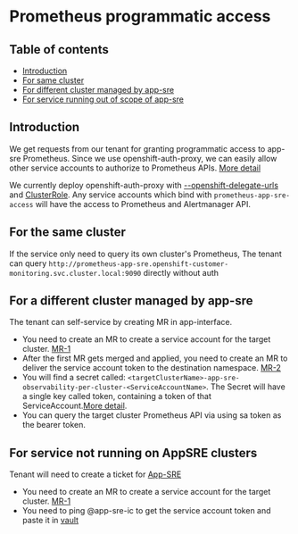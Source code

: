 # Prometheus programmatic access

## Table of contents

* [Introduction](#introduction)
* [For same cluster](#for-same-cluster)
* [For different cluster managed by app-sre](#for-different-cluster-managed-by-app-sre)
* [For service running out of scope of app-sre](#for-service-running-out-of-scope-of-app-sre)


## Introduction

We get requests from our tenant for granting programmatic access to app-sre Prometheus. Since we use openshift-auth-proxy, we can easily allow other service accounts to authorize to Prometheus APIs. [More detail](https://github.com/openshift/oauth-proxy#delegate-authentication-and-authorization-to-openshift-for-infrastructure)

We currently deploy openshift-auth-proxy with [--openshift-delegate-urls](https://gitlab.cee.redhat.com/service/app-sre-observability/-/blob/master/openshift/nginx-proxy.template.yaml#L96) and [ClusterRole](https://gitlab.cee.redhat.com/service/app-sre-observability/-/blob/master/openshift/nginx-proxy.template.yaml#L229-241). Any service accounts which bind with `prometheus-app-sre-access` will have the access to Prometheus and Alertmanager API.

## For the same cluster

If the service only need to query its own cluster's Prometheus, The tenant can query `http://prometheus-app-sre.openshift-customer-monitoring.svc.cluster.local:9090` directly without auth

## For a different cluster managed by app-sre

The tenant can self-service by creating MR in app-interface.

* You need to create an MR to create a service account for the target cluster. [MR-1](https://gitlab.cee.redhat.com/service/app-interface/-/blob/5b8732a58a941cd0f201b2ac7c0e46292a3eb296/data/services/observability/cicd/saas/saas-prometheus-access.yaml#L33-37)
* After the first MR gets merged and applied, you need to create an MR to deliver the service account token to the destination namespace. [MR-2](https://gitlab.cee.redhat.com/service/app-interface/-/blob/c84d0f59831c4a2f44044098431d2c098639f18b/data/services/ocm/namespaces/uhc-integration.yml#L157-161)
* You will find a secret called: `<targetClusterName>-app-sre-observability-per-cluster-<ServiceAccountName>`. The Secret will have a single key called token, containing a token of that ServiceAccount.[More detail](https://gitlab.cee.redhat.com/service/app-interface#self-service-openshift-serviceaccount-tokens-via-app-interface-openshiftnamespace-1yml). 
* You can query the target cluster Prometheus API via using sa token as the bearer token.


## For service not running on AppSRE clusters

Tenant will need to create a ticket for [App-SRE](https://issues.redhat.com/projects/ASIC/issues)

* You need to create an MR to create a service account for the target cluster. [MR-1](https://gitlab.cee.redhat.com/service/app-interface/-/blob/5b8732a58a941cd0f201b2ac7c0e46292a3eb296/data/services/observability/cicd/saas/saas-prometheus-access.yaml#L33-37)
* You need to ping @app-sre-ic to get the service account token and paste it in [vault](https://vault.devshift.net/) 
